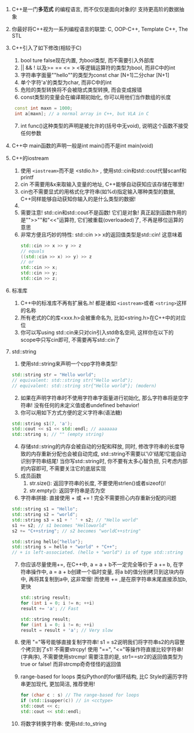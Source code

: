 1. C++是一门**多范式** 的编程语言, 而不仅仅是面向对象的! 支持更高阶的数据抽象
2. 你最好将C++视为一系列编程语言的联盟: C, OOP-C++, Template C++, The STL
3. C++引入了如下修改(相较于C)

   1. bool ture false现在内置, 为bool类型, 而不需要引入外部库
   2. || && ! 以及>= == <= > <等逻辑运算符的类型为bool, 而非C中的int
   3. 字符串字面量""hello""的类型为const char [N+1]二分char [N+1]
   4. 单个字符'a'的类型为char, 而非C中的int
   5. 危险的类型转换将不会被隐式类型转换, 而会变成报错
   6. const类型的变量会在编译期初始化, 你可以用他们当作数组的长度
   ```cpp
    const int maxn = 1000;
    int a[maxn]; // a normal array in C++, but VLA in C
   ```
   7. int func()这种类型的声明是被允许的(括号中无void), 说明这个函数不接受任何参数
4. C++中 main函数的声明一般是int main()而不是int main(void)
5. C++的iostream

   1. 使用 `<iostream>`而不是 <stdio.h> , 使用std::cin和std::cout代替scanf和printf
   2. cin 不需要用&x来取输入变量的地址, C++能够自动获知应该存储在哪里!
   3. cin也不需要显式的用格式化字符串(如%d\)指定输入哪种类型的数据, C++同样能够自动获知你输入的是什么类型的数据!
   4. 
   5. 需要注意! std::cin和std::cout不是函数! 它们是对象! 真正起到函数作用的是"">>""和"<<"运算符, 它们被重载(overloaded)了, 不再是移位运算的意思
   6. 非常方便且巧妙的特性: std::cin >> x的返回值类型是std::cin! 这意味着
      ```cpp
      std::cin >> x >> y >> z
      // equals
      ((std::cin >> x) >> y) >> z
      // or
      std::cin >> x;
      std::cin >> y;
      std::cin >> z;
      ```
6. 标准库

   1. C++中的标准库不再有扩展名.h! 都是诸如 `<iostream>`或者 `<string>`这样的名称
   2. 所有老式的C的库<xxx.h>会被重命名为<cxxx>, 比如<string.h>在C++中的对应位<cstring>
   3. 你可以写using std::cin来只对cin引入std命名空间, 这样你在以下的scope中只写cin即可, 不需要再写std::cin了

7. std::string
    1. 使用std::string来声明一个cpp字符串类型!
    ```cpp
    std::string str = "Hello world";
    // equivalent: std::string str("Hello world");
    // equivalent: std::string str{"Hello world"}; (modern)
    ```
    2. 如果在声明字符串时不使用字符串字面量进行初始化, 那么字符串将是空字符串! 没有任何的未定义值或者undefined behavior!
    3. 你可以用如下方式方便的定义字符串(语法糖)
    ```cpp
    std::string s1(7, 'a');
    std::cout << s1 << std::endl; // aaaaaaa
    std::string s; // "" (empty string)
    ``` 

    4. 存储std::string的内存会被自动的分配和释放, 同时, 修改字符串的长度导致的内存重新分配也会被自动完成, std::string不需要以'\0'结尾!它能自动识别字符串结尾!
        当你写std::string时, 你不要有太多心智负担, 只考虑内部的内容即可, 不需要关注它的底层实现
    5. 成员函数
        1. str.size(): 返回字符串的长度, 不要使用strlen()或者sizeof()!
        2. str.empty(): 返回字符串是否为空
    6. 字符串拼接: 直接使用 + 或 += ! 完全不需要担心内存重新分配的问题
    ```cpp
    std::string s1 = "Hello";
    std::string s2 = "world";
    std::string s3 = s1 + ' ' + s2; // "Hello world"
    s1 += s2; // s1 becomes "Helloworld"
    s2 += "C++string"; // s2 becomes "worldC++string"

    std::string hello{"hello"};
    std::string s = hello + "world" + "C++";
    // + is left-associated. (hello + "world") is of type std::string
    ```
    7. 你应该尽量使用+=, 在C++中, a = a + b不一定完全等价于 a += b, 在字符串操作中, a = a + b创建一个临时变量, 将a b的值分别拷贝到这块内存中, 再将其复制到a中, 
        这非常慢! 而使用 += ,是在原字符串末尾直接添加b, 更快
        ```cpp
        std::string result;
        for (int i = 0; i != n; ++i)
        result += 'a'; // Fast

        std::string result;
        for (int i = 0; i != n; ++i)
        result = result + 'a'; // Very slow
        ```
    8. 使用 "="等号能够直接复制字符串! s1 = s2说明我们将字符串s2的内容整个拷贝到了s1! 不需要strcpy!
        使用 "==", "<="等操作符直接比较字符串!(字典序), 不需要使用strcmp!
        需要注意的是, str1==str2的返回值类型为true or false! 而非strcmp奇奇怪怪的返回值

    9. range-based for loops
        类似Python的for循环结构, 比C Style的遍历字符串更加现代, 更加简洁, 推荐使用!
        ```cpp
        for (char c : s) // The range-based for loops
        if (std::isupper(c)) // in <cctype>
        std::cout << c;
        std::cout << std::endl;
        ```

    10. 将数字转换字符串: 使用std::to_string

    
